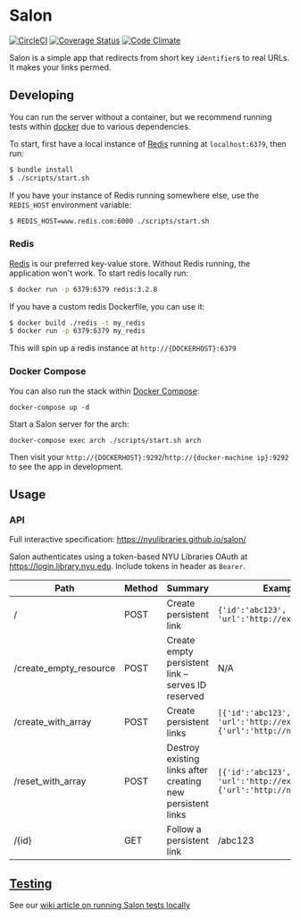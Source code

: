 # Salon
[![CircleCI](https://circleci.com/gh/NYULibraries/salon.svg?style=svg)](https://circleci.com/gh/NYULibraries/salon)
[![Coverage Status](https://coveralls.io/repos/github/NYULibraries/salon/badge.svg?branch=master)](https://coveralls.io/github/NYULibraries/salon?branch=master)
[![Code Climate](https://codeclimate.com/github/NYULibraries/salon/badges/gpa.svg)](https://codeclimate.com/github/NYULibraries/salon)

Salon is a simple app that redirects from short key `identifier`s to real URLs. It makes your links permed.

## Developing

You can run the server without a container, but we recommend running tests within [docker](#docker) due to various dependencies.

To start, first have a local instance of [Redis](#redis) running at `localhost:6379`, then run:

```sh
$ bundle install
$ ./scripts/start.sh
```

If you have your instance of Redis running somewhere else, use the `REDIS_HOST` environment
variable:

```sh
$ REDIS_HOST=www.redis.com:6000 ./scripts/start.sh
```

### Redis

[Redis](https://redis.io/) is our preferred key-value store. Without Redis running, the application won't work. To start redis locally run:

```sh
$ docker run -p 6379:6379 redis:3.2.8
```

If you have a custom redis Dockerfile, you can use it:

```sh
$ docker build ./redis -t my_redis
$ docker run -p 6379:6379 my_redis
```

This will spin up a redis instance at `http://{DOCKERHOST}:6379`

### Docker Compose

You can also run the stack within [Docker Compose](https://docs.docker.com/):

```
docker-compose up -d
```

Start a Salon server for the arch:

```
docker-compose exec arch ./scripts/start.sh arch
```

Then visit your `http://{DOCKERHOST}:9292`/`http://{docker-machine ip}:9292` to see the app in development.

## Usage

### API

Full interactive specification: https://nyulibraries.github.io/salon/

Salon authenticates using a token-based NYU Libraries OAuth at https://login.library.nyu.edu. Include tokens in header as `Bearer`.

| Path | Method | Summary | Example | Auth |
| ----|----|----|----|----|
| / | POST | Create persistent link | `{'id':'abc123', 'url':'http://example.com'}` | Required |
| /create_empty_resource | POST | Create empty persistent link – serves ID reserved | N/A | Required |
| /create_with_array | POST | Create persistent links | `[{'id':'abc123', 'url':'http://example.com'},{'url':'http://nyu.edu'}]` | Required |
| /reset_with_array | POST | Destroy existing links after creating new persistent links | `[{'id':'abc123', 'url':'http://example.com'},{'url':'http://nyu.edu'}]` | Admin-Only |
| /{id} | GET | Follow a persistent link | /abc123 | N/A |

## [Testing](wiki/Testing)

See our [wiki article on running Salon tests locally](wiki/Testing)
